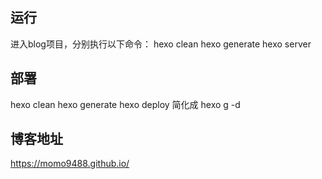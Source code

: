 ## 运行
进入blog项目，分别执行以下命令：
hexo clean
hexo generate
hexo server
## 部署
hexo clean
hexo generate
hexo deploy
简化成 hexo g -d

## 博客地址
https://momo9488.github.io/


